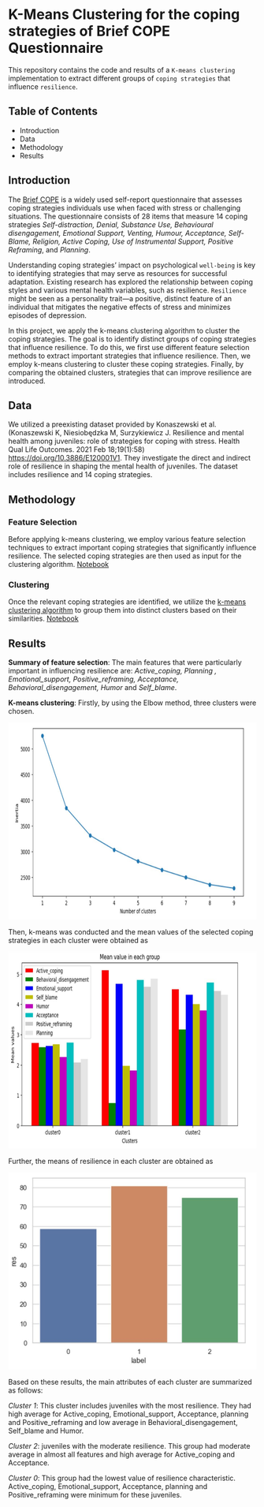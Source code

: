 # K-Means Clustering for the coping strategies of Brief COPE Questionnaire
This repository contains the code and results of a `K-means clustering` implementation to extract different groups of `coping strategies` that influence `resilience`.  

## Table of Contents
+ Introduction
+ Data
+ Methodology
+ Results

## Introduction

The [Brief COPE](https://github.com/AbbasPak/K-Means-Clustering-in-psychology-Case-study/blob/main/cope.rst) is a widely used self-report questionnaire that assesses coping strategies individuals use when faced with stress or challenging situations. The questionnaire consists of 28 items that measure 14 coping strategies *Self-distraction, Denial, Substance Use, Behavioural disengagement, Emotional Support, Venting, Humour, Acceptance, Self-Blame, Religion, Active Coping, Use of Instrumental Support, Positive Reframing*, and *Planning*.

Understanding coping strategies’ impact on psychological `well-being` is key to identifying strategies that may serve as resources for successful adaptation. Existing research has explored the relationship between coping styles and various mental health variables, such as resilience. `Resilience` might be seen as a personality trait—a positive, distinct feature of an individual that mitigates the negative effects of stress and minimizes episodes of depression. 

In this project, we apply the k-means clustering algorithm to cluster the coping strategies. The goal is to identify distinct groups of coping strategies that influence resilience. To do this, we first use different feature selection methods to extract important strategies that influence resilience. Then, we employ k-means clustering to cluster these coping strategies. Finally, by comparing the obtained clusters, strategies that can improve resilience are introduced.

## Data 
We utilized a preexisting dataset provided by Konaszewski et al. (Konaszewski K, Niesiobędzka M, Surzykiewicz J. Resilience and mental health among juveniles: role of strategies for coping with stress. Health Qual Life Outcomes. 2021 Feb 18;19(1):58) https://doi.org/10.3886/E120001V1. They investigate the direct and indirect role of resilience in shaping the mental health of juveniles. The dataset includes resilience and 14 coping strategies. 

## Methodology
### Feature Selection
Before applying k-means clustering, we employ various feature selection techniques to extract important coping strategies that significantly influence resilience. The selected coping strategies are then used as input for the clustering algorithm. [Notebook](https://github.com/AbbasPak/K-Means-Clustering-in-psychology-Case-study/blob/main/clustering%20coping.ipynb)
### Clustering 
Once the relevant coping strategies are identified, we utilize the [k-means clustering algorithm](https://github.com/AbbasPak/K-Means-Clustering-in-psychology-Case-study/blob/main/kmeans.rst) to group them into distinct clusters 
based on their similarities. [Notebook](https://github.com/AbbasPak/K-Means-Clustering-in-psychology-Case-study/blob/main/clustering%20coping.ipynb)

## Results

**Summary of feature selection**: The main features that were particularly important in influencing resilience are: *Active_coping, Planning , Emotional_support, Positive_reframing, Acceptance, Behavioral_disengagement, Humor* and *Self_blame*.

**K-means clustering**: Firstly, by using the Elbow method, three clusters were chosen. 

<img src="figures/elbow.JPG" width="800" height="400"> 

Then, k-means was conducted and the mean values of the selected coping strategies in each cluster were obtained as 

<img src="figures/coping.JPG" width="800" height="400"> 

Further, the means of resilience in each cluster are obtained as 

<img src="figures/res.JPG" width="800" height="400"> 

Based on these results, the main attributes of each cluster are summarized as follows:

_Cluster 1_: This cluster includes juveniles with the most resilience. They had high average for Active_coping, Emotional_support, Acceptance, planning and Positive_reframing and low average in Behavioral_disengagement, Self_blame and Humor.

_Cluster 2_: juveniles with the moderate resilience. This group had moderate average in almost all features and high average for Active_coping and Acceptance.

_Cluster 0_: This group had the lowest value of resilience characteristic. Active_coping, Emotional_support, Acceptance, planning and Positive_reframing were minimum for these juveniles.








